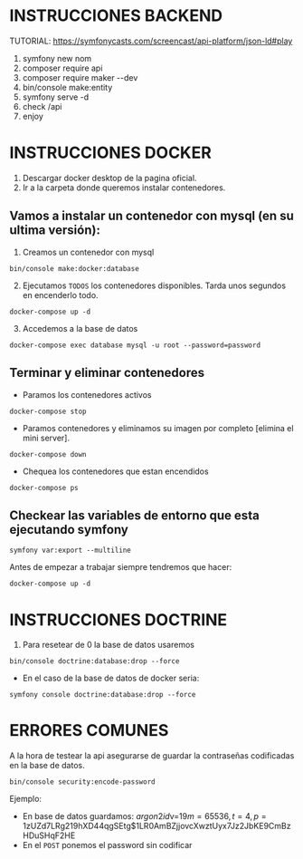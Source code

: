 # INSTRUCCIONES BACKEND

TUTORIAL: https://symfonycasts.com/screencast/api-platform/json-ld#play

1. symfony new nom
2. composer require api
3. composer require maker --dev
4. bin/console make:entity
5. symfony serve -d
6. check /api
7. enjoy


# INSTRUCCIONES DOCKER

1. Descargar docker desktop de la pagina oficial.
2. Ir a la carpeta donde queremos instalar contenedores.

## Vamos a instalar un contenedor con mysql (en su ultima versión):

1. Creamos un contenedor con mysql
```
bin/console make:docker:database 
```

2. Ejecutamos ``TODOS`` los contenedores disponibles. Tarda unos segundos en encenderlo todo.
```
docker-compose up -d
```
3. Accedemos a la base de datos
```
docker-compose exec database mysql -u root --password=password
```

## Terminar y eliminar contenedores

- Paramos los contenedores activos
```
docker-compose stop    
```
- Paramos contenedores y eliminamos su imagen por completo [elimina el mini server].
```
docker-compose down
```
- Chequea los contenedores que estan encendidos
```
docker-compose ps
```

## Checkear las variables de entorno que esta ejecutando symfony
```
symfony var:export --multiline
```

Antes de empezar a trabajar siempre tendremos que hacer:
```
docker-compose up -d
```


# INSTRUCCIONES DOCTRINE

1. Para resetear de 0 la base de datos usaremos
```
bin/console doctrine:database:drop --force
```
- En el caso de la base de datos de docker seria:
```
symfony console doctrine:database:drop --force
```


# ERRORES COMUNES

A la hora de testear la api asegurarse de guardar la contraseñas codificadas en la base de datos.
```
bin/console security:encode-password
```
Ejemplo:
- En base de datos guardamos: $argon2id$v=19$m=65536,t=4,p=1$zUZd7LRg219hXD44qgSEtg$1LR0AmBZjjovcXwztUyx7Jz2JbKE9CmBzHDuSHqF2HE
- En el ``POST`` ponemos el password sin codificar